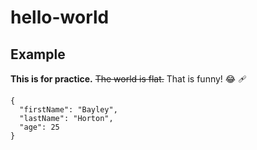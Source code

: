 # hello-world

## Example
**This is for practice.**
~~The world is flat.~~
That is funny! 😂
🩹

```
{
  "firstName": "Bayley",
  "lastName": "Horton",
  "age": 25
}
```
